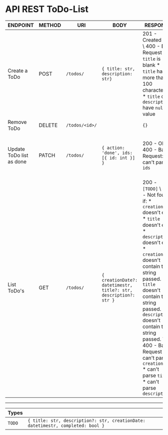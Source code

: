 # API REST ToDo-List

|           ENDPOINT          |  METHOD |                  URI                |           BODY             | RESPONSE      | COMMENTS |
| ------------------------    | ------- | ----------------------------------- | -------------------------- | ------------- | -------- |
| Create a ToDo               | POST    | `/todos/`                           |      `{ title: str, description: str}`                | 201 - Created `TODO` \ 400 - Bad Request if: * `title` is blank * `title` has more than 100 characters. * `title` or `description` have `null` value |
| Remove ToDo                 | DELETE  | `/todos/<id>/`                      |                            | `{}`          | 
| Update ToDo list as done    | PATCH   | `/todos/`                           | `{ action: 'done', ids: [{ id: int }] }`           | 200 - Ok \ 400 - Bad Request: can't parse `ids`         | Change the value of `completed` to `true` in `TODO`s that have an id from the `ids` list. |
| List ToDo's                  | GET     | `/todos/`                           | `{ creationDate?: datetimestr, title?: str, description?: str }`    | 200 - `[TODO]` \ 404 - Not found if: * `creationDate`  doesn't exist * `title`  doesn't exist * `description` doesn't exist * `creationDate` doesn't contain the string passed. * * `title` doesn't contain the string passed. * * `description` doesn't contain the string passed. \ 400 - Bad Request if: * can't parse `creationDate` * can't parse  `title` * can't parse `description`  | If there aren't params, return all ToDos. |

--------------------------------------------------------------------------

|   Types             |                                                                                 |
| --------------------| ------------------------------------------------------------------------------- |
|  `TODO`             | `{ title: str, description?: str, creationDate: datetimestr, completed: bool }` | 
